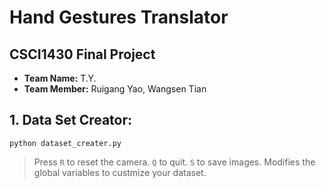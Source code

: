 # Hand Gestures Translator
## CSCI1430 Final Project
-  **Team Name:** T.Y.
-  **Team Member:**  Ruigang Yao, Wangsen Tian

## 1. Data Set Creator:
```
python dataset_creater.py
```
> Press `R` to reset the camera. `Q` to quit. `S` to save images.
Modifies the global variables to custmize your dataset.

